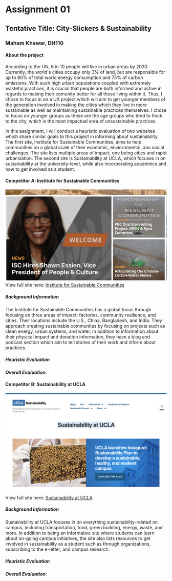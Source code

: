 # Assignment 01

## Tentative Title: City-Slickers & Sustainability 
### Maham Khawar, DH110
#### About the project
According to the UN, 6 in 10 people will live in urban areas by 2030. Currently, the world's cities occupy only 3% of land, but are responsible for up to 80% of total world energy consumption and 75% of carbon emissions. With such high urban populations coupled with extremely wasteful practices, it is crucial that people are both informed and active in regards to making their comunity better for all those living within it. Thus, I chose to focus in on a UX project which will aim to get younger members of the generation involved in making the cities which they live in more sustainable as well as maintaining sustainable practices themselves. I chose to focus on younger groups as these are the age groups who tend to flock to the city, which is the most impactual area of unsustainable practices.

In this assignment, I will conduct a heuristic evaluation of two websites which share similar goals to this project in informing about sustainability. The first site, Institute for Sustainable Communities, aims to help communities on a global scale of their economic, enviornmental, ans social challenges. The site lists multiple areas of impact, one being cities and rapid urbanization. The second site is Sustainability at UCLA, which focuses in on sustainability at the university-level, while also incorporating academics and how to get involved as a student.  


#### Competitor A: Institute for Sustainable Communities
![screen shot of sustain.org](../sustain.png)
View full site here: [Institute for Sustainable Communities](https://sustain.org/)
##### Background Information
The Institute for Sustainable Communities has a global focus through focusing on three areas of impact: factories, community resilience, and cities. Their locations include the U.S., China, Bangladesh, and India. They approach creating sustainable communties by focusing on projects such as clean energy, urban systems, and water. In addition to information about their physical impact and donation information, they have a blog and podcast section which aim to tell stories of their work and inform about practices. 
##### Heuristic Evaluation
***Overall Evaluation***: 

#### Competitor B: Sustainability at UCLA
![screen shot of sustain.ucla.edu](../sustain.ucla.png)
View full site here: [Sustainability at UCLA](https://www.sustain.ucla.edu/)
##### Background Information
Sustainability at UCLA focuses in on everything sustainability-related on campus, including transportation, food, green building, energy, waste, and more. In addition to being an informative site where students can learn about on-going campus initiatives, the site also lists resources to get involved in sustainability as a student such as through organizations, subscribing to the e-letter, and campus research. 
##### Heuristic Evaluation
***Overall Evaluation***: 
